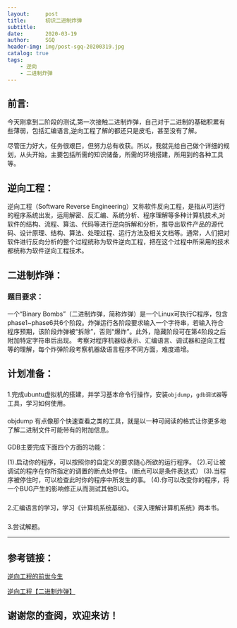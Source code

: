 ```yaml
---
layout:     post
title:      初识二进制炸弹
subtitle:   
date:       2020-03-19
author:     SGQ
header-img: img/post-sgq-20200319.jpg
catalog: true
tags:
    - 逆向
    - 二进制炸弹
---
```


## 前言:
   
  今天刚拿到二阶段的测试,第一次接触二进制炸弹，自己对于二进制的基础积累有些薄弱，包括汇编语言,逆向工程了解的都还只是皮毛，甚至没有了解。
 
  尽管压力好大，任务很艰巨，但努力总有收获。所以，我就先给自己做个详细的规划，从头开始，主要包括所需的知识储备，所需的环境搭建，所用到的各种工具等。



## 逆向工程：

   逆向工程（Software Reverse Engineering）又称软件反向工程，是指从可运行的程序系统出发，运用解密、反汇编、系统分析、程序理解等多种计算机技术,对软件的结构、流程、算法、代码等进行逆向拆解和分析，推导出软件产品的源代码、设计原理、结构、算法、处理过程、运行方法及相关文档等。通常，人们把对软件进行反向分析的整个过程统称为软件逆向工程，把在这个过程中所采用的技术都统称为软件逆向工程技术。

##  二进制炸弹：

###   题目要求：

   ⼀个“Binary Bombs”（⼆进制炸弹，简称炸弹）是⼀个Linux可执⾏C程序，包含phase1~phase6共6个阶段。炸弹运⾏各阶段要求输⼊⼀个字符串，若输⼊符合程序预期，该阶段炸弹被“拆除”，否则“爆炸”。此外，隐藏阶段可在第4阶段之后附加特定字符串后出现。
   考察对程序机器级表⽰、汇编语⾔、调试器和逆向⼯程等的理解，每个炸弹阶段考察机器级语⾔程序不同⽅⾯，难度递增。 


##   计划准备：

###  

   1.完成ubuntu虚拟机的搭建，并学习基本命令行操作，安装`objdump`，`gdb调试器`等工具，学习如何使用。

#### 

   objdump 有点像那个快速查看之类的工具，就是以一种可阅读的格式让你更多地了解二进制文件可能带有的附加信息。

####

   GDB主要完成下面四个方面的功能：
	
(1).启动你的程序，可以按照你的自定义的要求随心所欲的运行程序。
(2).可让被调试的程序在你所指定的调置的断点处停住。（断点可以是条件表达式）
(3).当程序被停住时，可以检查此时你的程序中所发生的事。
(4).你可以改变你的程序，将一个BUG产生的影响修正从而测试其他BUG。


### 

   2.汇编语言的学习，学习《计算机系统基础》、《深⼊理解计算机系统》两本书。

### 

   3.尝试解题。



















***

## 参考链接：

[逆向工程的前世今生](https://blog.csdn.net/huidurelease/article/details/65440501)

[逆向工程【二进制炸弹】](http://ishiker.com/ArtInfo/44868.html)

## 谢谢您的查阅，欢迎来访！